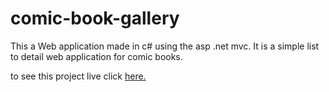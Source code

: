 # comic-book-gallery
This a Web application made in c# using the asp .net mvc. It is a simple list to detail web application for comic books.

to see this project live click [here.](http://comic-book-gallery20180627010040.azurewebsites.net/)
